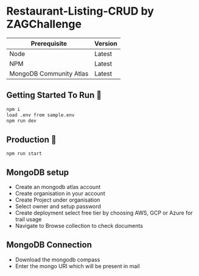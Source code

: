 # Restaurant-Listing-CRUD by ZAGChallenge

| Prerequisite  | Version|
| ------------- | ------------- |
| Node  | Latest  |
| NPM  | Latest |
| MongoDB Community Atlas | Latest |

## Getting Started To Run 🚀

```bash
npm i
load .env from sample.env
npm run dev
```

## Production 🚨

```
npm run start
```

## MongoDB setup

- Create an mongodb atlas account
- Create organisation in your account
- Create Project under organisation 
- Select owner and setup password
- Create deployment select free tier by choosing AWS, GCP or Azure for trail usage
- Navigate to Browse collection to check documents

## MongoDB Connection

- Download the mongodb compass
- Enter the mongo URI which will be present in mail